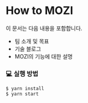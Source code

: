 # How to MOZI

이 문서는 다음 내용을 포함합니다.

- 팀 소개 및 목표
- 기술 블로그
- MOZI의 기능에 대한 설명

### 💻 실행 방법

```
$ yarn install
$ yarn start
```
